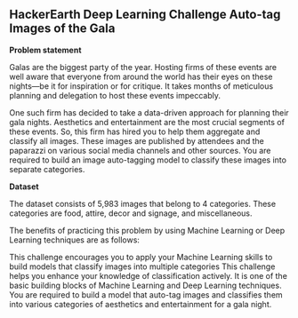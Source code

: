 ## HackerEarth Deep Learning Challenge Auto-tag Images of the Gala


**Problem statement**

Galas are the biggest party of the year. Hosting firms of these events are well aware that everyone from around the world has their eyes on these nights—be it for inspiration or for critique. It takes months of meticulous planning and delegation to host these events impeccably.

One such firm has decided to take a data-driven approach for planning their gala nights. Aesthetics and entertainment are the most crucial segments of these events. So, this firm has hired you to help them aggregate and classify all images. These images are published by attendees and the paparazzi on various social media channels and other sources. You are required to build an image auto-tagging model to classify these images into separate categories.

**Dataset**

The dataset consists of 5,983 images that belong to 4 categories. These categories are food, attire, decor and signage, and miscellaneous.

The benefits of practicing this problem by using Machine Learning or Deep Learning techniques are as follows:

This challenge encourages you to apply your Machine Learning skills to build models that classify images into multiple categories
This challenge helps you enhance your knowledge of classification actively. It is one of the basic building blocks of Machine Learning and Deep Learning techniques.
You are required to build a model that auto-tag images and classifies them into various categories of aesthetics and entertainment for a gala night.
